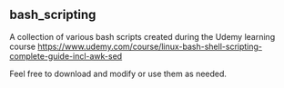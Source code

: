 ## bash_scripting

A collection of various bash scripts created during the Udemy learning course https://www.udemy.com/course/linux-bash-shell-scripting-complete-guide-incl-awk-sed

Feel free to download and modify or use them as needed.


